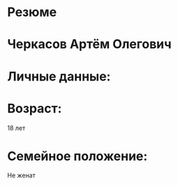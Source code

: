 # Резюме
# Черкасов Артём Олегович
# Личные данные: 
# Возраст:
18 лет
# Семейное положение:
Не женат

